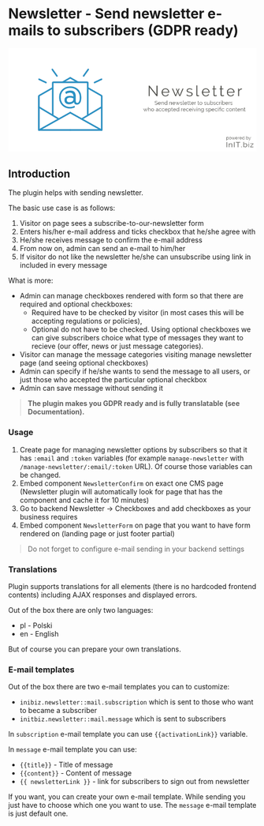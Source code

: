# Newsletter - Send newsletter e-mails to subscribers (GDPR ready)
![Newsletter banner](https://raw.githubusercontent.com/initbiz/initbiz.github.io/master/newsletter/assets/images/newsletter-banner.png)

## Introduction

The plugin helps with sending newsletter.

The basic use case is as follows:
1. Visitor on page sees a subscribe-to-our-newsletter form
1. Enters his/her e-mail address and ticks checkbox that he/she agree with
1. He/she receives message to confirm the e-mail address
1. From now on, admin can send an e-mail to him/her
1. If visitor do not like the newsletter he/she can unsubscribe using link in included in every message

What is more:
* Admin can manage checkboxes rendered with form so that there are required and optional checkboxes:
  * Required have to be checked by visitor (in most cases this will be accepting regulations or policies),
  * Optional do not have to be checked. Using optional checkboxes we can give subscribers choice what type of messages they want to recieve (our offer, news or just message categories).
* Visitor can manage the message categories visiting manage newsletter page (and seeing optional checkboxes)
* Admin can specify if he/she wants to send the message to all users, or just those who accepted the particular optional checkbox
* Admin can save message without sending it

> **The plugin makes you GDPR ready and is fully translatable (see Documentation).**

[//]: # (Documentation)

### Usage
1. Create page for managing newsletter options by subscribers so that it has `:email` and `:token` variables (for example `manage-newsletter` with `/manage-newsletter/:email/:token` URL). Of course those variables can be changed.
1. Embed component `NewsletterConfirm` on exact one CMS page (Newsletter plugin will automatically look for page that has the component and cache it for 10 minutes)
1. Go to backend Newsletter -> Checkboxes and add checkboxes as your business requires
1. Embed component `NewsletterForm` on page that you want to have form rendered on (landing page or just footer partial)

> Do not forget to configure e-mail sending in your backend settings

### Translations
Plugin supports translations for all elements (there is no hardcoded frontend contents) including AJAX responses and displayed errors.

Out of the box there are only two languages:
* pl - Polski
* en - English

But of course you can prepare your own translations.

### E-mail templates
Out of the box there are two e-mail templates you can to customize:

* `inibiz.newsletter::mail.subscription` which is sent to those who want to became a subscriber
* `initbiz.newsletter::mail.message` which is sent to subscribers

In `subscription` e-mail template you can use `{{activationLink}}` variable.

In `message` e-mail template you can use:
* `{{title}}` - Title of message
* `{{content}}` - Content of message
* `{{ newsletterLink }}` - link for subscribers to sign out from newsletter

If you want, you can create your own e-mail template. While sending you just have to choose which one you want to use. The `message` e-mail template is just default one.